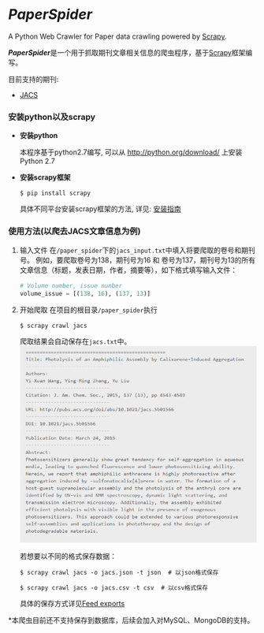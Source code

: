 # *PaperSpider*
A Python Web Crawler for Paper data crawling powered by [Scrapy](http://scrapy.org/).

***PaperSpider***是一个用于抓取期刊文章相关信息的爬虫程序，基于[Scrapy](http://scrapy.org)框架编写。

目前支持的期刊:
- [JACS](http://pubs.acs.org/journal/jacsat)

### 安装python以及scrapy

- **安装python**

    本程序基于python2.7编写, 可以从 http://python.org/download/ 上安装Python 2.7

- **安装scrapy框架**
    ```
    $ pip install scrapy
    ```
    具体不同平台安装scrapy框架的方法, 详见: [安装指南](http://scrapy-chs.readthedocs.io/zh_CN/latest/intro/install.html)

### 使用方法(以爬去JACS文章信息为例)

1. 输入文件
    在`/paper_spider`下的`jacs_input.txt`中填入将要爬取的卷号和期刊号。
    例如，要爬取卷号为138，期刊号为16 和 卷号为137，期刊号为13的所有文章信息（标题，发表日期，作者，摘要等），如下格式填写输入文件：
    ``` python
    # Volume number, issue number
    volume_issue = [(138, 16), (137, 13)]
    ```

2. 开始爬取
   在项目的根目录`/paper_spider`执行
   ``` shell
   $ scrapy crawl jacs
   ```
   爬取结果会自动保存在`jacs.txt`中。
   ![](https://github.com/PytLab/PaperSpider/blob/master/assets/jacs_txt.png)

   若想要以不同的格式保存数据：
   ``` shell
   $ scrapy crawl jacs -o jacs.json -t json  # 以json格式保存
   ```
   ``` shell
   $ scrapy crawl jacs -o jacs.csv -t csv  # 以csv格式保存
   ```
   具体的保存方式详见[Feed exports](http://scrapy-chs.readthedocs.io/zh_CN/latest/topics/feed-exports.html)

\*本爬虫目前还不支持保存到数据库，后续会加入对MySQL、MongoDB的支持。
